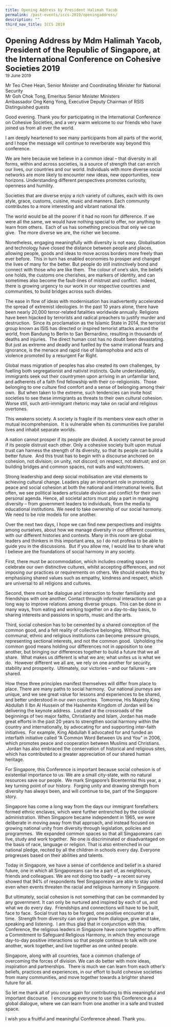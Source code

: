 ```yaml
---
title: Opening Address by President Halimah Yacob
permalink: /past-events/iccs-2019/openingaddress/
description: ""
third_nav_title: ICCS 2019
---
```

**<font size="+2">Opening Address by Mdm Halimah Yacob, President of the Republic of Singapore, at the International Conference on Cohesive Societies 2019 </font>**  
<font size="-1">19 June 2019</font>

Mr Teo Chee Hean, Senior Minister and Coordinating Minister for National Security    
Mr Goh Chok Tong, Emeritus Senior Minister 
Ministers                                            
Ambassador Ong Keng Yong, Executive Deputy Chairman of RSIS                            
Distinguished guests

Good evening. Thank you for participating in the International Conference on Cohesive Societies, and a very warm welcome to our friends who have joined us from all over the world. 

I am deeply heartened to see many participants from all parts of the world, and I hope the message will continue to reverberate way beyond this conference.

We are here because we believe in a common ideal – that diversity in all forms, within and across societies, is a source of strength that can enrich our lives, our countries and our world. Individuals with more diverse social networks are more likely to encounter new ideas, new opportunities, new horizons. Understanding different perspectives promotes curiosity, openness and humility.

Societies that are diverse enjoy a rich variety of cultures, each with its own style, grace, customs, cuisine, music and manners. Each community contributes to a more interesting and vibrant national life.

The world would be all the poorer if it had no room for difference. If we were all the same, we would have nothing special to offer, nor anything to learn from others.&nbsp; Each of us has something precious that only we can give.&nbsp; The more diverse we are, the richer we become.

Nonetheless, engaging meaningfully with diversity is not easy. Globalisation and technology have closed the distance between people and places, allowing people, goods and ideas to move across borders more freely than ever before.&nbsp; This in turn has enabled economies to prosper and changed the lives of many for the better. But people do still instinctively bond and connect with those who are like them.&nbsp; The colour of one’s skin, the beliefs one holds, the customs one cherishes, are markers of identity, and can sometimes also become the fault-lines of mistrust and conflict.&nbsp; Indeed, there is growing urgency to our work in our respective countries and communities, to build bridges across such divides.

The ease in flow of ideas with modernisation has inadvertently accelerated the spread of extremist ideologies. In the past 10 years alone, there have been nearly 20,000 terror-related fatalities worldwide annually. Religions have been hijacked by terrorists and radical preachers to justify murder and destruction.&nbsp; Since its proclamation as the Islamic State in 2014, the terrorist group known as ISIS has directed or inspired terrorist attacks around the world, from Bandung to Berlin to San Bernardino, resulting in thousands of deaths and injuries.&nbsp; The direct human cost has no doubt been devastating. But just as extreme and deadly and fuelled by the same irrational fears and ignorance, is the menace and rapid rise of Islamophobia and acts of violence promoted by a resurgent Far Right.

Global mass migration of peoples has also created its own challenges, by fuelling both segregationist and nativist instincts. Quite understandably, immigrants seek out their countrymen upon arriving in an unfamiliar land, and adherents of a faith find fellowship with their co-religionists.&nbsp; Those belonging to one culture find comfort and a sense of belonging among their own.&nbsp; But when taken to the extreme, such tendencies can invite host societies to see these immigrants as threats to their own cultural cohesion.&nbsp; Worse still, such anti-immigrant rhetoric may take on racial and religious overtones.

This weakens society. A society is fragile if its members view each other in mutual incomprehension.&nbsp; It is vulnerable when its communities live parallel lives and inhabit separate worlds.

A nation cannot prosper if its people are divided. A society cannot be proud if its people distrust each other. Only a cohesive society built upon mutual trust can harness the strength of its diversity, so that its people can build a better future.&nbsp; And this trust has to begin with a discourse anchored on cohesion, not division; on unity, not discord; on respect, not distrust; and on building bridges and common spaces, not walls and watchtowers.

Strong leadership and deep social mobilisation are vital elements to achieving cultural change. Leaders play an important role in promoting peace and social cohesion at both the national and international levels. But often, we see political leaders articulate division and conflict for their own personal agenda. Hence, all societal actors must play a part in managing diversity – from government leaders to individuals, from the media to educational institutions. We need to take ownership of our social harmony. We need to be role models for one another.

Over the next two days, I hope we can find new perspectives and insights among ourselves, about how we manage diversity in our different countries, with our different histories and contexts. Many in this room are global leaders and thinkers in this important area, so I do not profess to be able to guide you in the discussions.&nbsp; But if you allow me, I would like to share what I believe are the foundations of social harmony in any society.

First, there must be accommodation, which includes creating space to celebrate our own distinctive cultures, whilst accepting differences, and not imposing our practices or requirements on others. We should enable this by emphasising shared values such as empathy, kindness and respect, which are universal to all religions and cultures.

Second, there must be dialogue and interaction to foster familiarity and friendships with one another. Contact through informal interactions can go a long way to improve relations among diverse groups. &nbsp;This can be done in many ways, from eating and working together on a day-to-day basis, to sharing interests and passions in sports, music and the arts.

Third, social cohesion has to be cemented by a shared conception of the common good, and a felt reality of collective belonging. Without this, communal, ethnic and religious institutions can become pressure groups, representing sectional interests, and not the common good.&nbsp; Upholding the common good means holding our differences not in opposition to one another, but bringing our differences together to build a future that we all share.&nbsp; What makes us different is what we are; what unites us is what we do.&nbsp; However different we all are, we rely on one another for security, stability and prosperity.&nbsp; Ultimately, our victories – and our failures – are shared.

How these three principles manifest themselves will differ from place to place. There are many paths to social harmony. &nbsp;Our national journeys are unique, and we see great value for lessons and experiences to be shared, and better understood in our own countries. &nbsp;Tomorrow, His Majesty King Abdullah II Ibn Al Hussein of the Hashemite Kingdom of Jordan will be delivering the keynote address.&nbsp; Located at the crossroads of the beginnings of two major faiths, Christianity and Islam, Jordan has made great efforts in the past 20 years to strengthen social harmony within the country and internationally, by advocating for and supporting inter-faith initiatives.&nbsp; For example, King Abdullah II advocated for and funded an interfaith initiative called “A Common Word Between Us and You” in 2006, which promotes peace and cooperation between Muslims and Christians. &nbsp;Jordan has also embraced the conservation of historical and religious sites, which has contributed to a greater appreciation of our shared human heritage.

For Singapore, this Conference is important because social cohesion is of existential importance to us. We are a small city-state, with no natural resources save our people.&nbsp; We mark Singapore’s Bicentennial this year, a key turning point of our history. &nbsp;Forging unity and drawing strength from diversity has always been, and will continue to be, part of the Singapore story.

Singapore has come a long way from the days our immigrant forefathers formed ethnic enclaves, which were further entrenched by the colonial administration. When Singapore became independent in 1965, we were deliberate in moving away from that approach, and instead focused on growing national unity from diversity through legislation, policies and programmes.&nbsp; We expanded common spaces so that all Singaporeans can live, study and work together.&nbsp; No one is discriminated or disadvantaged on the basis of race, language or religion. That is also entrenched in our national pledge, recited by all the children in schools every day. Everyone progresses based on their abilities and talents.

Today in Singapore, we have a sense of confidence and belief in a shared future, one in which all Singaporeans can be a part of, as neighbours, friends and colleagues. We are not doing too badly – a recent survey showed that 94% of respondents feel Singaporeans are able to stay united even when events threaten the racial and religious harmony in Singapore.

But ultimately, social cohesion is not something that can be commanded by any government. It can only be nurtured and inspired by each of us, and what we do every day.&nbsp; Friendships and connections will have to be built, face to face.&nbsp; Social trust has to be forged, one positive encounter at a time.&nbsp; Strength from diversity can only grow from dialogue, give and take, speaking and listening. &nbsp;I am thus glad that in conjunction with this Conference, the religious leaders in Singapore have come together to affirm a Commitment to Safeguard Religious Harmony, in which they encourage day-to-day positive interactions so that people continue to talk with one another, work together, and live together as one united people.

Singapore, along with all countries, face a common challenge of overcoming the forces of division. We can do better with more ideas, inspiration and partnerships. &nbsp;There is much we can learn from each other’s beliefs, practices and experiences, in our effort to build cohesive societies from many communities, and move together towards a brighter shared future for all. &nbsp;

So let me thank all of you once again for contributing to this meaningful and important discourse.&nbsp; I encourage everyone to use this Conference as a global dialogue, where we can learn from one another in a safe and trusted space.

I wish you a fruitful and meaningful Conference ahead. Thank you.